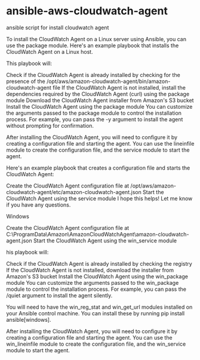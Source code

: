 # ansible-aws-cloudwatch-agent
 ansible script for install cloudwatch agent


To install the CloudWatch Agent on a Linux server using Ansible, you can use the package module. Here's an example playbook that installs the CloudWatch Agent on a Linux host.

This playbook will:

Check if the CloudWatch Agent is already installed by checking for the presence of the /opt/aws/amazon-cloudwatch-agent/bin/amazon-cloudwatch-agent file
If the CloudWatch Agent is not installed, install the dependencies required by the CloudWatch Agent (curl) using the package module
Download the CloudWatch Agent installer from Amazon's S3 bucket
Install the CloudWatch Agent using the package module
You can customize the arguments passed to the package module to control the installation process. For example, you can pass the -y argument to install the agent without prompting for confirmation.

After installing the CloudWatch Agent, you will need to configure it by creating a configuration file and starting the agent. You can use the lineinfile module to create the configuration file, and the service module to start the agent.

Here's an example playbook that creates a configuration file and starts the CloudWatch Agent:

Create the CloudWatch Agent configuration file at /opt/aws/amazon-cloudwatch-agent/etc/amazon-cloudwatch-agent.json
Start the CloudWatch Agent using the service module
I hope this helps! Let me know if you have any questions.



Windows

Create the CloudWatch Agent configuration file at C:\ProgramData\Amazon\AmazonCloudWatchAgent\amazon-cloudwatch-agent.json
Start the CloudWatch Agent using the win_service module

his playbook will:

Check if the CloudWatch Agent is already installed by checking the registry
If the CloudWatch Agent is not installed, download the installer from Amazon's S3 bucket
Install the CloudWatch Agent using the win_package module
You can customize the arguments passed to the win_package module to control the installation process. For example, you can pass the /quiet argument to install the agent silently.

You will need to have the win_reg_stat and win_get_url modules installed on your Ansible control machine. You can install these by running pip install ansible[windows].

After installing the CloudWatch Agent, you will need to configure it by creating a configuration file and starting the agent. You can use the win_lineinfile module to create the configuration file, and the win_service module to start the agent.




